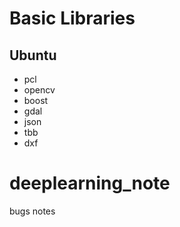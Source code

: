 # Basic Libraries
## Ubuntu
- pcl 
- opencv
- boost 
- gdal
- json
- tbb
- dxf
# deeplearning_note
bugs notes

